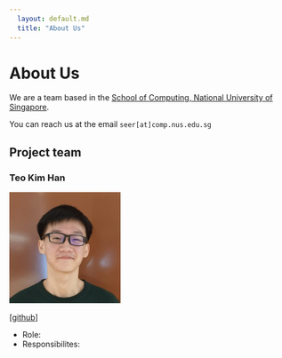 ```yaml
---
  layout: default.md
  title: "About Us"
---
```


# About Us

We are a team based in the [School of Computing, National University of Singapore](http://www.comp.nus.edu.sg).

You can reach us at the email `seer[at]comp.nus.edu.sg`

## Project team

### Teo Kim Han

<img src="images/kimhan01.png" width="200px">

[[github](https://github.com/KimHan01)]

* Role: 
* Responsibilites: 